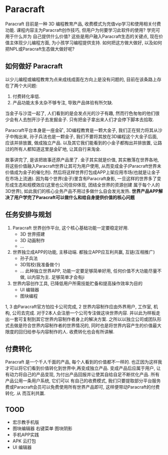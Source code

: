 
# Paracraft

Paracraft 目前是一种 3D 编程教育产品, 收费模式为充值vip学习和使用相关付费功能.
课程内容主为Paracraft创作技巧, 但用户为何要学习此软件的使用? 学完可用于什么并为
自己提供什么价值? 这些是用户融入Paracraft生态的关键点, 现在价值主体现少儿编程方面,
为小孩学习编程提供支持. 如何把这方做大做好, 以及如何把NPL或Paracraft生态做大做好呢?

## 如何做好 Paracraft

以少儿编程或编程教育为点来成线成面在方向上是没有问题的, 目前在该条路上存在了两个大问题:

1. 付费转化率低.
2. 产品功能太多太杂不够专注, 导致产品体验有所欠缺.

当金子与沙混一起了, 人们看到的是会发点光的沙子有趣, 然而行色匆匆的他们很少会有人去刨开沙子去发掘金子. 只有把金子拿出来人们才会停下脚本去拾取.

Paracraft平台本身是一座金矿, 3D编程教育是一颗大金子, 我们正在努力将其从沙子中掏出来, 孙子兵法也是一颗金子,
我们不要将其放在3D编程这个大金子后面, 应该并排放置, 做成独立产品. 以及其它我们能看到的小金子都掏出并排放置,
让路过的所有人都知道这里是金矿地, 让其自行来淘金.

故事讲完了, 是该把故事还原产品里了. 金子其实就是价值, 其实散落在世界各地, 将这些价值融入Paracraft世界让其可为用户使用,
从而变成金子(Paracraft世界未价值成为金子的催化剂). 然后将这样世界打包成APP上架应用市场(也就是让金子在市场上流通).
因为每个世界(金子)里含有Paracraft身影, 一旦这样的世界多了变形成生态和规模效应(这里也公司信仰体现, 团结全世界的资源创建
属于每个人的3D世界), 如此我们的核心业务产品不用过多做什么自会发光发热.
**世界产品APP解决了用户学完了Paracraft可以做什么和给自身提供价值的核心问题**

## 任务安排与规划

1. Paracraft 世界创作平台, 这个核心基础功能一定要稳定好用.
    - 3D 世界搭建
    - 3D 动画制作
    - ...
2. 世界独立成APP的功能, 主移动端.  都独立APP应互利共赢, 互链(互相推广)
    - 孙子兵法
    - 3D驾校(我准备做个)
    - ... 此种独立世界APP, 功能一定要足够简单好用, 任何价值不大功能尽量不做, 以内容为主. 足够简单才会有ji
3. 世界内容创作工具, 已降低用户所需技能贮备和提高操作效率为目的
    - UI 编辑器
    - 图块编程

1, 3 由Paracraft官方怕拉卡公司完成, 2 世界内容制作应由外界用户, 工作室, 机构, 公司去完成.
对于2本人会注册一个公司专注做这块世界内容. 并以此为样板走出一套可复制到其它世界内容制作者身上的解决方案.
之所以以独立公司或团队形式去做是符合世界内容制作者的世界情况的, 同时也是将世界内容产生的价值最大限度的回归给参与内容制作的人. 收费转化也会有所讲解.

## 付费转化

Paracraft 是一个千人千面的产品, 每个人看到的价值都不一样的. 也正因为这样我才可以将它们看到价值转化到世界中,再变成独立产品.
变成产品后应属于用户, 让有动力将自己的产品变现, 为付出产品回报并让使其自给自足不断优化产品. 所有产品公用一条用户系统, 它们可以
有自己的收费模式, 我们只要提取部分平台服务费或Paracraft会员可以免费使用所有世界产品即可, 这样便带动Paracraft的付费转化. 从
而互利共赢.

## TOOD

- 宏示教手机版
- 图块编辑器  右键菜单 图块阴影
- 手机APP实践
- APK 云打包
- UI 编辑器